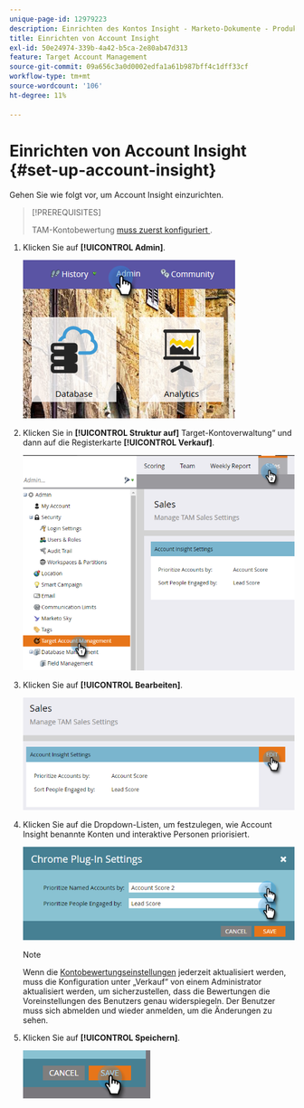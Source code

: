 ```yaml
---
unique-page-id: 12979223
description: Einrichten des Kontos Insight - Marketo-Dokumente - Produktdokumentation
title: Einrichten von Account Insight
exl-id: 50e24974-339b-4a42-b5ca-2e80ab47d313
feature: Target Account Management
source-git-commit: 09a656c3a0d0002edfa1a61b987bff4c1dff33cf
workflow-type: tm+mt
source-wordcount: '106'
ht-degree: 11%

---
```


# Einrichten von Account Insight {#set-up-account-insight}

Gehen Sie wie folgt vor, um Account Insight einzurichten.

>[!PREREQUISITES]
>
>TAM-Kontobewertung [muss zuerst konfiguriert ](/help/marketo/product-docs/target-account-management/setup-tam/account-score.md).

1. Klicken Sie auf **[!UICONTROL Admin]**.

   ![](assets/admin-1.png)

1. Klicken Sie in **[!UICONTROL Struktur auf]** Target-Kontoverwaltung“ und dann auf die Registerkarte **[!UICONTROL Verkauf]**.

   ![](assets/set-up-account-insight-2.png)

1. Klicken Sie auf **[!UICONTROL Bearbeiten]**.

   ![](assets/set-up-account-insight-3.png)

1. Klicken Sie auf die Dropdown-Listen, um festzulegen, wie Account Insight benannte Konten und interaktive Personen priorisiert.

   ![](assets/four-4.png)

   >[!NOTE]
   >
   >Wenn die [Kontobewertungseinstellungen](/help/marketo/product-docs/target-account-management/setup-tam/account-score.md) jederzeit aktualisiert werden, muss die Konfiguration unter „Verkauf“ von einem Administrator aktualisiert werden, um sicherzustellen, dass die Bewertungen die Voreinstellungen des Benutzers genau widerspiegeln. Der Benutzer muss sich abmelden und wieder anmelden, um die Änderungen zu sehen.

1. Klicken Sie auf **[!UICONTROL Speichern]**.

   ![](assets/five-4.png)
